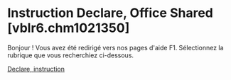 
# Instruction Declare, Office Shared [vblr6.chm1021350]

Bonjour ! Vous avez été redirigé vers nos pages d'aide F1. Sélectionnez la rubrique que vous recherchiez ci-dessous.

[Declare, instruction](http://msdn.microsoft.com/library/82f68f6b-76c6-2efd-72d2-652000b3a083%28Office.15%29.aspx)
